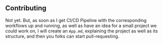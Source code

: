 ## Contributing
Not yet. But, as soon as I get CI/CD Pipeline with the corresponding workflows up and running, as well as have an idea for a small project we could work on, I will create an `App.md`, explaining the project as well as its structure, and then you folks can start pull-requesting.
